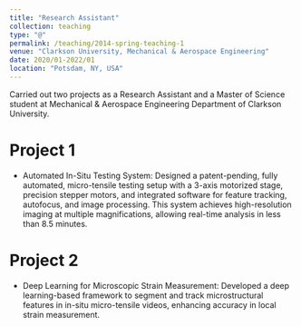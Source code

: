 ```yaml
---
title: "Research Assistant"
collection: teaching
type: "@"
permalink: /teaching/2014-spring-teaching-1
venue: "Clarkson University, Mechanical & Aerospace Engineering"
date: 2020/01-2022/01
location: "Potsdam, NY, USA"
---
```


Carried out two projects as a Research Assistant and a Master of Science student at Mechanical & Aerospace Engineering Department of Clarkson University.

Project 1
======

 - Automated In-Situ Testing System: Designed a patent-pending, fully automated, micro-tensile testing setup with a 3-axis motorized stage, precision stepper motors, and integrated software for feature tracking, autofocus, and image processing. This system achieves high-resolution imaging at multiple magnifications, allowing real-time analysis in less than 8.5 minutes.

Project 2
======

 - Deep Learning for Microscopic Strain Measurement: Developed a deep learning-based framework to segment and track microstructural features in in-situ micro-tensile videos, enhancing accuracy in local strain measurement.

